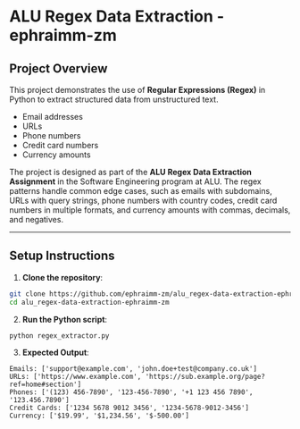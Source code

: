 # ALU Regex Data Extraction - ephraimm-zm

## Project Overview
This project demonstrates the use of **Regular Expressions (Regex)** in Python to extract structured data from unstructured text.

- Email addresses  
- URLs  
- Phone numbers  
- Credit card numbers  
- Currency amounts  

The project is designed as part of the **ALU Regex Data Extraction Assignment** in the Software Engineering program at ALU. The regex patterns handle common edge cases, such as emails with subdomains, URLs with query strings, phone numbers with country codes, credit card numbers in multiple formats, and currency amounts with commas, decimals, and negatives.

---

## Setup Instructions

1. **Clone the repository**:
```bash
git clone https://github.com/ephraimm-zm/alu_regex-data-extraction-ephraimm-zm.git
cd alu_regex-data-extraction-ephraimm-zm
```

2. **Run the Python script**:
```bash
python regex_extractor.py
```

3. **Expected Output**:

```
Emails: ['support@example.com', 'john.doe+test@company.co.uk']
URLs: ['https://www.example.com', 'https://sub.example.org/page?ref=home#section']
Phones: ['(123) 456-7890', '123-456-7890', '+1 123 456 7890', '123.456.7890']
Credit Cards: ['1234 5678 9012 3456', '1234-5678-9012-3456']
Currency: ['$19.99', '$1,234.56', '$-500.00']
```

